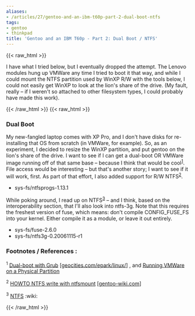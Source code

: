 ```yaml
---
aliases:
- /articles/27/gentoo-and-an-ibm-t60p-part-2-dual-boot-ntfs
tags:
- gentoo
- thinkpad
title: 'Gentoo and an IBM T60p - Part 2: Dual Boot / NTFS'
---
```

{{< raw_html >}}
<p>I have what I tried below, but I eventually dropped the attempt. The Lenovo modules hung up <span class="caps">VMW</span>are any time I tried to boot it that way, and while I could mount the <span class="caps">NTFS</span> partition used by WinXP R/W with the tools below, I could not easily get WinXP to look at the lion's share of the drive. (My fault, really – if I weren't so attached to other filesystem types, I could probably have made this work).</p>
{{< /raw_html >}}
<!--more-->
{{< raw_html >}}
<h3>Dual Boot</h3>

<p>My new-fangled laptop comes with XP Pro, and I don't have disks for re-installing that OS from scratch (in <span class="caps">VMW</span>are, for example). So, as an experiment, I decided to resize the WinXP partition, and put gentoo on the lion's share of the drive. I want to see if I can get a dual-boot OR <span class="caps">VMW</span>are image running off of that same base – because I think that would be cool<sup id="fnrev7048958234fd685f22dbf8" class="footnote"><a href="#fn7048958234fd685f22dbf8">1</a></sup>. File access would be interesting – but that's another story; I want to see if it will work, first. As part of that effort, I also added support for R/W <span class="caps">NTFS</span><sup id="fnrev422670574fd685f22dc27" class="footnote"><a href="#fn422670574fd685f22dc27">2</a></sup>.</p>

<ul>
	<li>sys-fs/ntfsprogs-1.13.1</li>
</ul>

<p>While poking around, I read up on <span class="caps">NTFS</span><sup id="fnrev21372720164fd685f22e6a2" class="footnote"><a href="#fn21372720164fd685f22e6a2">3</a></sup> – and I think, based on the interoperability section, that I'll also look into ntfs-3g. Note that this requires the freshest version of fuse, which means: don't compile <span class="caps">CONFIG</span>_FUSE_FS into your kernel. Either compile it as a module, or leave it out entirely.</p>

<ul>
	<li>sys-fs/fuse-2.6.0</li>
	<li>sys-fs/ntfs3g-0.20061115-r1</li>
</ul>

<h3>Footnotes / References :</h3>

<p id="fn7048958234fd685f22dbf8" class="footnote"><sup>1</sup> <a href="http://www.geocities.com/epark/linux/grub-w2k-HOWTO.html">Dual-boot with Grub</a> <span class="attribute">[<a href="http://www.geocities.com/epark/linux/">geocities.com/epark/linux/</a>]</span> , and <a href="http://news.u32.net/articles/2006/07/18/running-vmware-on-a-physical-partition">Running <span class="caps">VMW</span>are on a Physical Partition</a></p>

<p id="fn422670574fd685f22dc27" class="footnote"><sup>2</sup> <a href="http://gentoo-wiki.com/HOWTO_NTFS_write_with_ntfsmount"><span class="caps">HOWTO</span> <span class="caps">NTFS</span> write with ntfsmount</a> <span class="attribute">[<a href="http://gentoo-wiki.com/">gentoo-wiki.com</a>]</span></p>

<p id="fn21372720164fd685f22e6a2" class="footnote"><sup>3</sup> <a href="http://en.wikipedia.org/wiki/NTFS"><span class="caps">NTFS</span></a> :wiki:</p>
{{< /raw_html >}}
